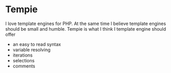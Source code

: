 # Tempie

I love template engines for PHP. 
At the same time I believe template engines should be small and humble.
Tempie is what I think I template engine should offer

- an easy to read syntax
- variable resolving 
- iterations 
- selections 
- comments 



